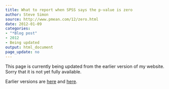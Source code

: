 ```yaml
---
title: What to report when SPSS says the p-value is zero
author: Steve Simon
source: http://www.pmean.com/12/zero.html
date: 2012-01-09
categories:
- "*Blog post"
- 2012
- Being updated
output: html_document
page_update: no
---
```


This page is currently being updated from the earlier version of my website. Sorry that it is not yet fully available.

<!---More--->

Earlier versions are [here][sim1] and [here][sim2].
 
[sim1]: http://www.pmean.com/12/zero.html
[sim2]: http://new.pmean.com/zero-p-value/
